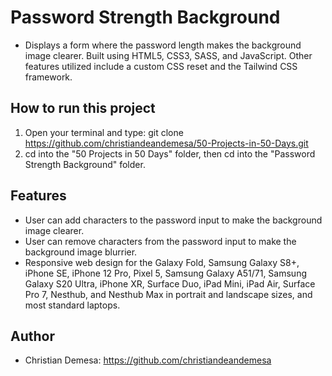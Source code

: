 # Password Strength Background

-   Displays a form where the password length makes the background image clearer. Built using HTML5, CSS3, SASS, and JavaScript. Other features utilized include a custom CSS reset and the Tailwind CSS framework.

## How to run this project

1. Open your terminal and type: git clone https://github.com/christiandeandemesa/50-Projects-in-50-Days.git
2. cd into the "50 Projects in 50 Days" folder, then cd into the "Password Strength Background" folder.

## Features

-   User can add characters to the password input to make the background image clearer.
-   User can remove characters from the password input to make the background image blurrier.
-   Responsive web design for the Galaxy Fold, Samsung Galaxy S8+, iPhone SE, iPhone 12 Pro, Pixel 5, Samsung Galaxy A51/71, Samsung Galaxy S20 Ultra, iPhone XR, Surface Duo, iPad Mini, iPad Air, Surface Pro 7, Nesthub, and Nesthub Max in portrait and landscape sizes, and most standard laptops.

## Author
-   Christian Demesa: https://github.com/christiandeandemesa
